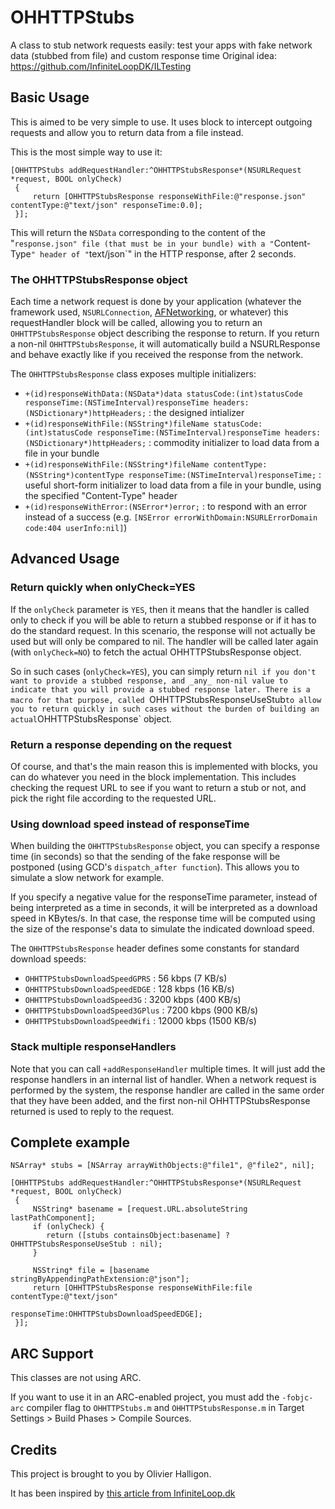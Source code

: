 OHHTTPStubs
===========

A class to stub network requests easily: test your apps with fake network data (stubbed from file) and custom response time
Original idea: https://github.com/InfiniteLoopDK/ILTesting

## Basic Usage

This is aimed to be very simple to use. It uses block to intercept outgoing requests and allow you to
return data from a file instead.

This is the most simple way to use it:

    [OHHTTPStubs addRequestHandler:^OHHTTPStubsResponse*(NSURLRequest *request, BOOL onlyCheck)
     {
         return [OHHTTPStubsResponse responseWithFile:@"response.json" contentType:@"text/json" responseTime:0.0];
     }];

This will return the `NSData` corresponding to the content of the "`response.json" file (that must be in your bundle)
with a "`Content-Type`" header of "`text/json`" in the HTTP response, after 2 seconds.

### The OHHTTPStubsResponse object

Each time a network request is done by your application
 (whatever the framework used, `NSURLConnection`, [AFNetworking](https://github.com/AFNetworking/AFNetworking/), or whatever)
this requestHandler block will be called, allowing you to return an `OHHTTPStubsResponse` object
describing the response to return. If you return a non-nil `OHHTTPStubsResponse`, it will automatically
build a NSURLResponse and behave exactly like if you received the response from the network.

The `OHHTTPStubsResponse` class exposes multiple initializers:
* `+(id)responseWithData:(NSData*)data statusCode:(int)statusCode responseTime:(NSTimeInterval)responseTime headers:(NSDictionary*)httpHeaders;` : the designed intializer
* `+(id)responseWithFile:(NSString*)fileName statusCode:(int)statusCode responseTime:(NSTimeInterval)responseTime headers:(NSDictionary*)httpHeaders;` : commodity initializer to load data from a file in your bundle
* `+(id)responseWithFile:(NSString*)fileName contentType:(NSString*)contentType responseTime:(NSTimeInterval)responseTime;` : useful short-form initializer to load data from a file in your bundle, using the specified "Content-Type" header
* `+(id)responseWithError:(NSError*)error;` : to respond with an error instead of a success (e.g. `[NSError errorWithDomain:NSURLErrorDomain code:404 userInfo:nil]`)


## Advanced Usage

### Return quickly when onlyCheck=YES

If the `onlyCheck` parameter is `YES`, then it means that the handler is called only to check if
   you will be able to return a stubbed response or if it has to do the standard request.
   In this scenario, the response will not actually be used but will only be compared to nil.
   The handler will be called later again (with `onlyCheck=NO`) to fetch the actual OHHTTPStubsResponse object.
   
So in such cases (`onlyCheck=YES`), you can simply return `nil if you don't want to provide a stubbed response,
   and _any_ non-nil value to indicate that you will provide a stubbed response later.
There is a macro for that purpose, called `OHHTTPStubsResponseUseStub` to allow you to return
   quickly in such cases without the burden of building an actual `OHHTTPStubsResponse` object.

### Return a response depending on the request

Of course, and that's the main reason this is implemented with blocks,
you can do whatever you need in the block implementation. This includes
checking the request URL to see if you want to return a stub or not,
and pick the right file according to the requested URL.

### Using download speed instead of responseTime

When building the `OHHTTPStubsResponse` object, you can specify a response time (in seconds) so
that the sending of the fake response will be postponed (using GCD's `dispatch_after function`).
This allows you to simulate a slow network for example.

If you specify a negative value for the responseTime parameter, instead of being interpreted as
a time in seconds, it will be interpreted as a download speed in KBytes/s.
In that case, the response time will be computed using the size of the response's data to simulate
the indicated download speed.

The `OHHTTPStubsResponse` header defines some constants for standard download speeds:
* `OHHTTPStubsDownloadSpeedGPRS`   :    56 kbps (7 KB/s)
* `OHHTTPStubsDownloadSpeedEDGE`   :   128 kbps (16 KB/s)
* `OHHTTPStubsDownloadSpeed3G`     :  3200 kbps (400 KB/s)
* `OHHTTPStubsDownloadSpeed3GPlus` :  7200 kbps (900 KB/s)
* `OHHTTPStubsDownloadSpeedWifi`   : 12000 kbps (1500 KB/s)

### Stack multiple responseHandlers

Note that you can call `+addResponseHandler` multiple times.
It will just add the response handlers in an internal list of handler.
When a network request is performed by the system, the response handler are called in the same
order that they have been added, and the first non-nil OHHTTPStubsResponse returned is used to reply to the request.


## Complete example

    NSArray* stubs = [NSArray arrayWithObjects:@"file1", @"file2", nil];
                           
    [OHHTTPStubs addRequestHandler:^OHHTTPStubsResponse*(NSURLRequest *request, BOOL onlyCheck)
     {
         NSString* basename = [request.URL.absoluteString lastPathComponent];
         if (onlyCheck) {
         	return ([stubs containsObject:basename] ? OHHTTPStubsResponseUseStub : nil);
		 }
         
         NSString* file = [basename stringByAppendingPathExtension:@"json"];
         return [OHHTTPStubsResponse responseWithFile:file contentType:@"text/json"
                                         responseTime:OHHTTPStubsDownloadSpeedEDGE];
     }];


## ARC Support

This classes are not using ARC.

If you want to use it in an ARC-enabled project, you must add the `-fobjc-arc` compiler flag
to `OHHTTPStubs.m` and `OHHTTPStubsResponse.m` in Target Settings > Build Phases > Compile Sources.


## Credits

This project is brought to you by Olivier Halligon.

It has been inspired by [this article from InfiniteLoop.dk](http://www.infinite-loop.dk/blog/2011/09/using-nsurlprotocol-for-injecting-test-data/)
